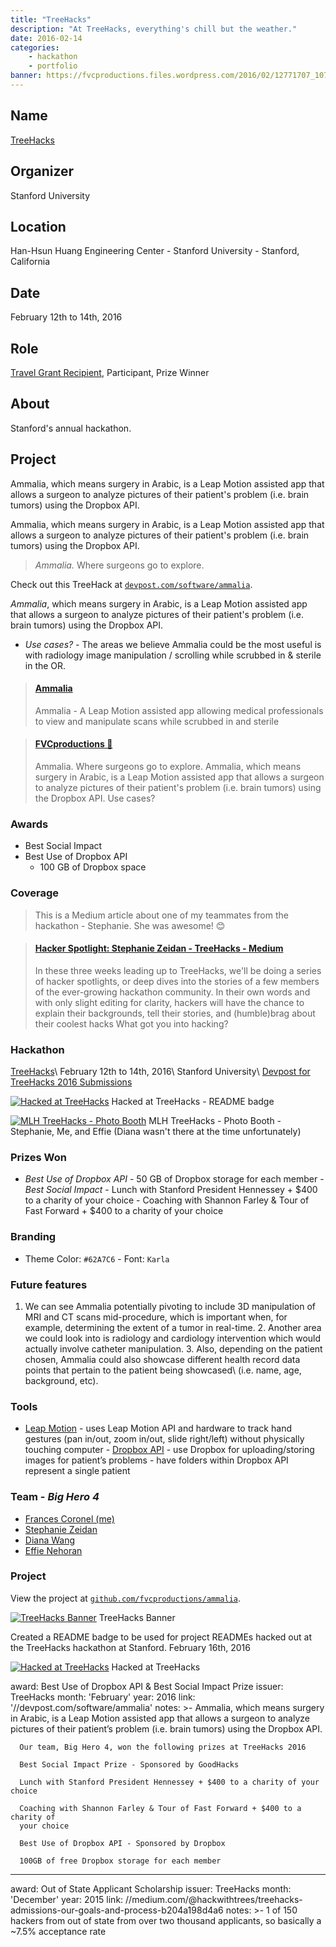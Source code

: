```yaml
---
title: "TreeHacks"
description: "At TreeHacks, everything's chill but the weather."
date: 2016-02-14
categories:
    - hackathon
    - portfolio
banner: https://fvcproductions.files.wordpress.com/2016/02/12771707_1076383859078958_1519560316826557331_o.jpg
---
```


## Name

<a title="TreeHacks" href="https://treehacks.com/" target="_blank" rel="noopener">TreeHacks</a>

## Organizer

Stanford University

## Location

Han-Hsun Huang Engineering Center - Stanford University - Stanford, California

## Date

February 12th to 14th, 2016

## Role

[Travel Grant Recipient](https://medium.com/@hackwithtrees/treehacks-admissions-our-goals-and-process-b204a198d4a6), Participant, Prize Winner

## About

Stanford's annual hackathon.

## Project

Ammalia, which means surgery in Arabic, is a Leap Motion assisted app that allows a surgeon to analyze pictures of their patient's problem (i.e. brain tumors) using the Dropbox API.

Ammalia, which means surgery in Arabic, is a Leap Motion assisted app that allows a surgeon to analyze pictures of their patient's problem (i.e. brain tumors) using the Dropbox API.

> _Ammalia._ Where surgeons go to explore.

Check out this TreeHack at [`devpost.com/software/ammalia`](https://devpost.com/software/ammalia).

_Ammalia_, which means surgery in Arabic, is a Leap Motion assisted app that allows a surgeon to analyze pictures of their patient's problem (i.e. brain tumors) using the Dropbox API.

* _Use cases?_ - The areas we believe Ammalia could be the most useful is with radiology image manipulation / scrolling while scrubbed in & sterile in the OR.

<blockquote class="embedly-card"><h4><a href="https://devpost.com/software/ammalia">Ammalia</a></h4><p>Ammalia - A Leap Motion assisted app allowing medical professionals to view and manipulate scans while scrubbed in and sterile</p></blockquote>

<blockquote class="embedly-card"><h4><a href="https://fvcproductions.com/portfolio/ammalia/">FVCproductions 🍓</a></h4><p>Ammalia. Where surgeons go to explore. Ammalia, which means surgery in Arabic, is a Leap Motion assisted app that allows a surgeon to analyze pictures of their patient's problem (i.e. brain tumors) using the Dropbox API. Use cases?</p></blockquote>

### Awards

* Best Social Impact
* Best Use of Dropbox API
  * 100 GB of Dropbox space

### Coverage

> This is a Medium article about one of my teammates from the hackathon - Stephanie. She was awesome! 😊

<blockquote class="embedly-card"><h4><a href="https://medium.com/@hackwithtrees/hacker-spotlight-stephane-zeidan-52a4c90375e8">Hacker Spotlight: Stephanie Zeidan - TreeHacks - Medium</a></h4><p>In these three weeks leading up to TreeHacks, we'll be doing a series of hacker spotlights, or deep dives into the stories of a few members of the ever-growing hackathon community. In their own words and with only slight editing for clarity, hackers will have the chance to explain their backgrounds, tell their stories, and (humble)brag about their coolest hacks What got you into hacking?</p></blockquote>

### Hackathon

[TreeHacks](https://treehacks.com)\ February 12th to 14th, 2016\ Stanford University\ [Devpost for TreeHacks 2016 Submissions](https://treehacks-2016.devpost.com/)

[![Hacked at TreeHacks](https://fvcproductions.files.wordpress.com/2016/02/treehacks.png?w=300)](https://fvcproductions.files.wordpress.com/2016/02/treehacks.png) Hacked at TreeHacks - README badge

[![MLH TreeHacks - Photo Booth](https://fvcproductions.files.wordpress.com/2016/02/mlh-photobooth.jpg)](https://fvcproductions.files.wordpress.com/2016/02/mlh-photobooth.jpg) MLH TreeHacks - Photo Booth - Stephanie, Me, and Effie (Diana wasn't there at the time unfortunately)

### Prizes Won

* _Best Use of Dropbox API_ - 50 GB of Dropbox storage for each member - _Best Social Impact_ - Lunch with Stanford President Hennessey + \$400 to a charity of your choice - Coaching with Shannon Farley & Tour of Fast Forward + \$400 to a charity of your choice

### Branding

* Theme Color: `#62A7C6` - Font: `Karla`

### Future features

1. We can see Ammalia potentially pivoting to include 3D manipulation of MRI and CT scans mid-procedure, which is important when, for example, determining the extent of a tumor in real-time. 2. Another area we could look into is radiology and cardiology intervention which would actually involve catheter manipulation. 3. Also, depending on the patient chosen, Ammalia could also showcase different health record data points that pertain to the patient being showcased\ (i.e. name, age, background, etc).

### Tools

* [Leap Motion](https://developer.leapmotion.com/) - uses Leap Motion API and hardware to track hand gestures (pan in/out, zoom in/out, slide right/left) without physically touching computer - [Dropbox API](https://www.dropbox.com/developers) - use Dropbox for uploading/storing images for patient’s problems - have folders within Dropbox API represent a single patient

### Team - _Big Hero 4_

* [Frances Coronel (me)](https://github.com/fvcproductions)
* [Stephanie Zeidan](https://github.com/stephzeid)
* [Diana Wang](https://github.com/diana-wang)
* [Effie Nehoran](https://github.com/effien3)

### Project

View the project at [`github.com/fvcproductions/ammalia`](https://github.com/fvcproductions/ammalia).

[![TreeHacks Banner](https://fvcproductions.files.wordpress.com/2016/02/treehacks1.png)](https://fvcproductions.files.wordpress.com/2016/02/treehacks1.png) TreeHacks Banner

Created a README badge to be used for project READMEs hacked out at the TreeHacks hackathon at Stanford. February 16th, 2016

[![Hacked at TreeHacks](https://fvcproductions.files.wordpress.com/2016/02/treehacks.png)](https://fvcproductions.files.wordpress.com/2016/02/treehacks.png) Hacked at TreeHacks

award: Best Use of Dropbox API & Best Social Impact Prize
issuer: TreeHacks
month: 'February'
year: 2016
link: '//devpost.com/software/ammalia'
notes: >-
Ammalia, which means surgery in Arabic, is a Leap Motion assisted app that
allows a surgeon to analyze pictures of their patient’s problem (i.e.
brain tumors) using the Dropbox API.

      Our team, Big Hero 4, won the following prizes at TreeHacks 2016

      Best Social Impact Prize - Sponsored by GoodHacks

      Lunch with Stanford President Hennessey + $400 to a charity of your choice

      Coaching with Shannon Farley & Tour of Fast Forward + $400 to a charity of
      your choice

      Best Use of Dropbox API - Sponsored by Dropbox

      100GB of free Dropbox storage for each member

---

award: Out of State Applicant Scholarship
issuer: TreeHacks
month: 'December'
year: 2015
link: //medium.com/@hackwithtrees/treehacks-admissions-our-goals-and-process-b204a198d4a6
notes: >-
1 of 150 hackers from out of state from over two thousand applicants, so
basically a ~7.5% acceptance rate
